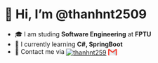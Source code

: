 <!-- <h1 align="center">👋 Hi, I’m @thanhnt2509</h1> -->
<h1>👋 Hi, I’m @thanhnt2509</h1>

- 🎓 I am studing **Software Engineering** at **FPTU**
- 🤔 I currently learning **C#, SpringBoot**
- 🔗 Contact me via <a href="https://www.facebook.com/thanhnt259/" target="blank"><img align="center" src="https://raw.githubusercontent.com/rahuldkjain/github-profile-readme-generator/master/src/images/icons/Social/facebook.svg" alt="thanhnt259" height="20" width="20" /></a> <a href="mailto:truongthanh717@gmail.com" target="blank"><img align="center" src="https://raw.githubusercontent.com/SatYu26/SatYu26/master/Assets/Gmail.svg" alt="truongthanh717" height="20" width="20" /></a>



